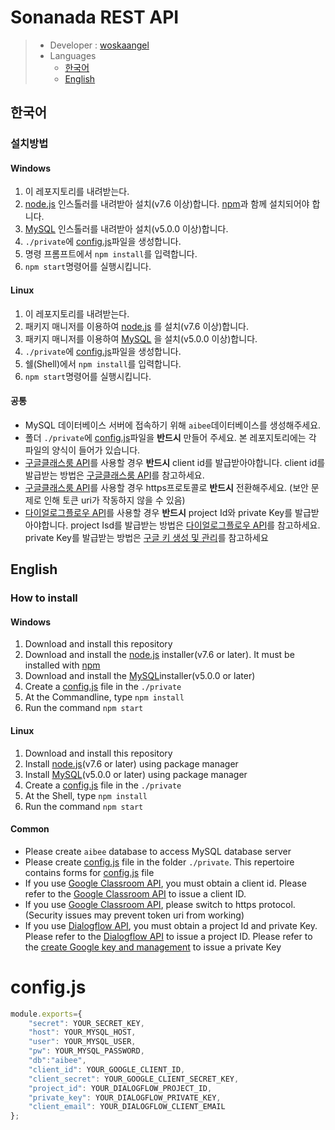 # Sonanada REST API
> - Developer : [woskaangel](https://github.com/woskaangel)
> - Languages
>     - [한국어](#한국어)
>     - [English](#english)
## 한국어
### 설치방법
#### Windows
1. 이 레포지토리를 내려받는다.
1. [node.js](https://nodejs.org/ko/) 인스톨러를 내려받아 설치(v7.6 이상)합니다. [npm](https://www.npmjs.com/)과 함께 설치되어야 합니다.
1. [MySQL](https://dev.mysql.com/downloads/windows/installer/8.0.html) 인스톨러를 내려받아 설치(v5.0.0 이상)합니다.
1. `./private`에 [config.js](#configjs)파일을 생성합니다.
1. 명령 프롬프트에서 `npm install`를 입력합니다.
1. `npm start`명령어를 실행시킵니다.
#### Linux
1. 이 레포지토리를 내려받는다.
1. 패키지 매니저를 이용하여 [node.js](https://nodejs.org/) 를 설치(v7.6 이상)합니다.
1. 패키지 매니저를 이용하여 [MySQL](https://dev.mysql.com/downloads/windows/installer/8.0.html) 을 설치(v5.0.0 이상)합니다.
1. `./private`에 [config.js](#configjs)파일을 생성합니다.
1. 쉘(Shell)에서 `npm install`를 입력합니다.
1. `npm start`명령어를 실행시킵니다.
#### 공통
- MySQL 데이터베이스 서버에 접속하기 위해 `aibee`데이터베이스를 생성해주세요.
- 폴더 `./private`에 [config.js](#configjs)파일을 **반드시** 만들어 주세요. 본 레포지토리에는 각 파일의 양식이 들어가 있습니다.
- [구글클래스룸 API](https://developers.google.com/classroom)를 사용할 경우 **반드시** client id를 발급받아야합니다. client id를 발급받는 방법은 [구글클래스룸 API](https://developers.google.com/classroom)를 참고하세요.
- [구글클래스룸 API](https://developers.google.com/classroom)를 사용할 경우 https프로토콜로 **반드시** 전환해주세요. (보안 문제로 인해 토큰 uri가 작동하지 않을 수 있음)
- [다이얼로그플로우 API](https://cloud.google.com/dialogflow/docs)를 사용할 경우 **반드시** project Id와 private Key를 발급받아야합니다. project Isd를 발급받는 방법은 [다이얼로그플로우 API](https://cloud.google.com/dialogflow/docs)를 참고하세요. private Key를 발급받는 방법은 [구글 키 생성 및 관리](https://cloud.google.com/iam/docs/creating-managing-service-account-keys?hl=ko)를 참고하세요
## English
### How to install
#### Windows
1. Download and install this repository
1. Download and install the [node.js](https://nodejs.org/) installer(v7.6 or later). It must be installed with [npm](https://www.npmjs.com/)
1. Download and install the [MySQL](https://dev.mysql.com/downloads/windows/installer/8.0.html)installer(v5.0.0 or later)
1. Create a [config.js](#configjs) file in the `./private`
1. At the Commandline, type `npm install`
1. Run the command `npm start`
#### Linux
1. Download and install this repository
1. Install [node.js](https://nodejs.org/)(v7.6 or later) using package manager
1. Install [MySQL](https://dev.mysql.com/downloads/windows/installer/8.0.html)(v5.0.0 or later) using package manager 
1. Create a [config.js](#configjs) file in the `./private`
1. At the Shell, type `npm install`
1. Run the command `npm start`
#### Common
- Please create `aibee` database to access MySQL database server
- Please create [config.js](#configjs) file in the folder `./private`. This repertoire contains forms for [config.js](#configjs) file
- If you use [Google Classroom API](https://developers.google.com/classroom), you must obtain a client id. Please refer to the [Google Classroom API](https://developers.google.com/classroom) to issue a client ID.
- If you use [Google Classroom API](https://developers.google.com/classroom), please switch to https protocol. (Security issues may prevent token uri from working)
- If you use [Dialogflow API](https://cloud.google.com/dialogflow/docs), you must obtain a project Id and private Key. Please refer to the [Dialogflow API](https://cloud.google.com/dialogflow/docs) to issue a project ID. Please refer to the [create Google key and management](https://cloud.google.com/iam/docs/creating-managing-service-account-keys?hl=ko) to issue a private Key
# config.js
```js
module.exports={
    "secret": YOUR_SECRET_KEY,
    "host": YOUR_MYSQL_HOST,
    "user": YOUR_MYSQL_USER,
    "pw": YOUR_MYSQL_PASSWORD,
    "db":"aibee",
    "client_id": YOUR_GOOGLE_CLIENT_ID,
    "client_secret": YOUR_GOOGLE_CLIENT_SECRET_KEY,
    "project_id": YOUR_DIALOGFLOW_PROJECT_ID,
    "private_key": YOUR_DIALOGFLOW_PRIVATE_KEY,
    "client_email": YOUR_DIALOGFLOW_CLIENT_EMAIL
};
```
